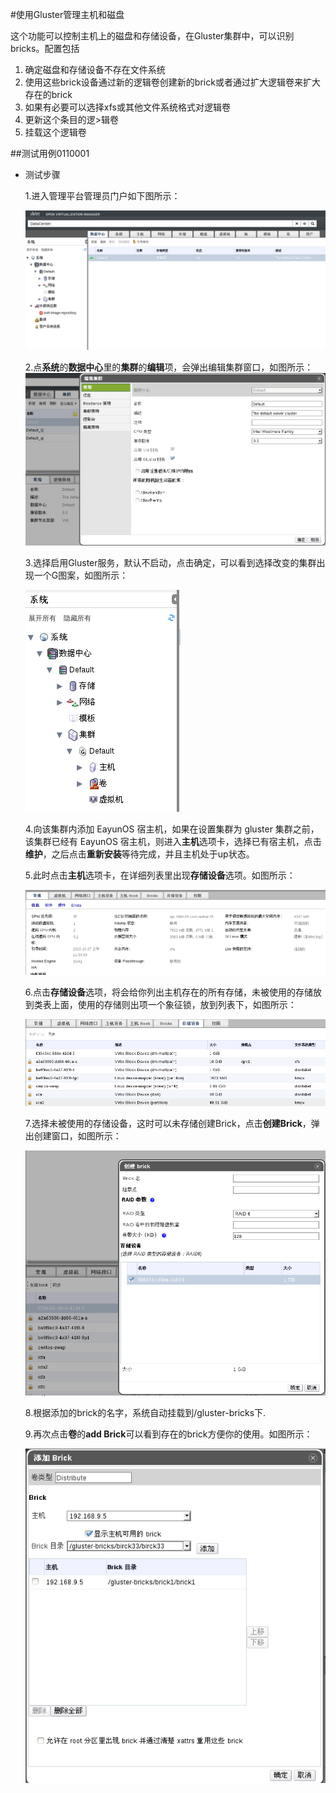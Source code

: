 #使用Gluster管理主机和磁盘

这个功能可以控制主机上的磁盘和存储设备，在Gluster集群中，可以识别bricks。配置包括
<ol><li> 确定磁盘和存储设备不存在文件系统</li><li>使用这些brick设备通过新的逻辑卷创建新的brick或者通过扩大逻辑卷来扩大存在的brick</li><li>如果有必要可以选择xfs或其他文件系统格式对逻辑卷</li><li>更新这个条目的逻>辑卷</li><li>挂载这个逻辑卷</li></ol>

##测试用例0110001
* 测试步骤

  1.进入管理平台管理员门户如下图所示：

   ![界面图](../images/admin.png)

  2.点**系统**的**数据中心**里的**集群**的**编辑**项，会弹出编辑集群窗口，如图所示：
   ![集群编辑](../images/gluster_cluster_setting.png)

  3.选择启用Gluster服务，默认不启动，点击确定，可以看到选择改变的集群出现一个G图案，如图所示：

   ![G](../images/G.png)

  4.向该集群内添加 EayunOS 宿主机，如果在设置集群为 gluster 集群之前，该集群已经有 EayunOS 宿主机，则进入**主机**选项卡，选择已有宿主机，点击**维护**，之后点击**重新安装**等待完成，并且主机处于up状态。

  5.此时点击**主机**选项卡，在详细列表里出现**存储设备**选项。如图所示：

    ![storageDevice](../images/storageDevice.png)

  6.点击**存储设备**选项，将会给你列出主机存在的所有存储，未被使用的存储放到类表上面，使用的存储则出项一个象征锁，放到列表下，如图所示：

    ![storgeList](../images/storageList.png)

  7.选择未被使用的存储设备，这时可以未存储创建Brick，点击**创建Brick**，弹出创建窗口，如图所示：

    ![creatBrick](../images/creatBrick.png)

  8.根据添加的brick的名字，系统自动挂载到/gluster-bricks下.

  9.再次点击**卷**的**add Brick**可以看到存在的brick方便你的使用。如图所示：

    ![changeBrick](../images/changeBrick.png)


